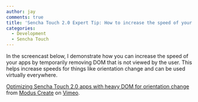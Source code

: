 ```yaml
---
author: jay
comments: true
title: 'Sencha Touch 2.0 Expert Tip: How to increase the speed of your app rotation by temporarily removing DOM'
categories:
  - Development
  - Sencha Touch
---
```


In the screencast below, I demonstrate how you can increase the speed of your apps by temporarily removing DOM that is not viewed by the user.  This helps increase speeds for things like orientation change and can be used virtually everywhere.



[Optimizing Sencha Touch 2.0 apps with heavy DOM for orientation change](http://vimeo.com/45869299) from [Modus Create](http://vimeo.com/moduscreate) on [Vimeo](http://vimeo.com).
